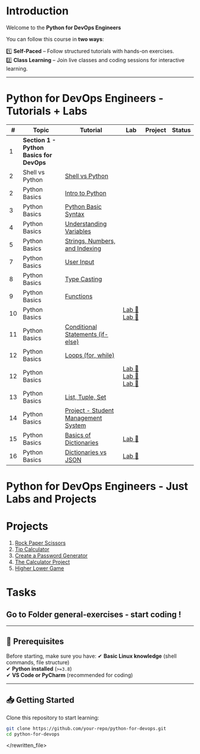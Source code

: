 #  Introduction
Welcome to the **Python for DevOps Engineers** 

You can follow this course in **two ways**:

1️⃣ **Self-Paced** – Follow structured tutorials with hands-on exercises.  
2️⃣ **Class Learning** – Join live classes and coding sessions for interactive learning.

---


# Python for DevOps Engineers - Tutorials + Labs 

| # | Topic | Tutorial | Lab | Project | Status |
|---|-------|----------|-----|---------|--------|
| 1 | **Section 1 - Python Basics for DevOps** | | | | |
| 2 | Shell vs Python | [Shell vs Python](modules/python-basics/shell-vs-python.md) | | |  |
| 2 | Python Basics  | [Intro to Python](modules/python-basics/intro-to-python.md) | | |  |
| 3 | Python Basics  | [Python Basic Syntax](modules/python-basics/python-syntax.md) | | |  |
| 4 | Python Basics  | [Understanding Variables](modules/python-basics/variables.md) | | |  |
| 5 | Python Basics  | [Strings, Numbers, and Indexing](modules/python-basics/string-num-index.md) | | |  |
| 7 | Python Basics  | [User Input](modules/python-basics/user-input.md) | | |  |
| 8 | Python Basics  | [Type Casting](modules/python-basics/type-casting.md) |  | |  |
| 9 | Python Basics  | [Functions](modules/python-basics/functions.md) |  | |  |
| 10 | Python Basics |  | [Lab 🧪](modules/python-basics/in-module-labs/lab_01.md)     [Lab 🧪](labs/lab_01_basic_syntax/README.md) | | |
| 11 | Python Basics | [Conditional Statements (if-else)](modules/python-basics/if-else.md) |  | | |
| 12 | Python Basics | [Loops (for, while)](modules/python-basics/loops.md) |  | | |
| 12 | Python Basics |  | [Lab 🧪](modules/python-basics/in-module-labs/lab_02.md) [Lab 🧪](labs/lab_02_control_structures) [Lab 🧪](labs/lab_27_loops) | | |
| 13 | Python Basics | [List, Tuple, Set](modules/python-basics/list.md) |  | | |
| 14 | Python Basics | [Project - Student Management System](modules/python-basics/in-module-labs/lab_03.md) |  | | |
| 15 | Python Basics | [Basics of Dictionaries](modules/python-basics/dictionary.md) | [Lab 🧪](modules/python-basics/in-module-labs/lab_04.md) | | |
| 16 | Python Basics | [Dictionaries vs JSON](modules/python-basics/dictionary-vs-json.md) | [Lab 🧪](modules/python-basics/in-module-labs/lab_02.md) | | |




# Python for DevOps Engineers - Just Labs and Projects

# Projects 
1. [Rock Paper Scissors](modules/python-basics/in-module-labs/rock-paper-scissors.md) 
2. [Tip Calculator](modules/python-basics/in-module-labs/tip-calculator.md)
3. [Create a Password Generator](modules/python-basics/in-module-labs/pass-gen.md)
4. [The Calculator Project](modules/python-basics/in-module-labs/calculator.md)
5. [Higher Lower Game](modules/python-basics/in-module-labs/high-low.md)


# Tasks

## Go to Folder general-exercises - start coding ! 


---

## 🔧 Prerequisites
Before starting, make sure you have:
✔ **Basic Linux knowledge** (shell commands, file structure)  
✔ **Python installed** (`>=3.8`)  
✔ **VS Code or PyCharm** (recommended for coding)  

---

## 📥 Getting Started
Clone this repository to start learning:  
```bash
git clone https://github.com/your-repo/python-for-devops.git
cd python-for-devops

```


</rewritten_file>



